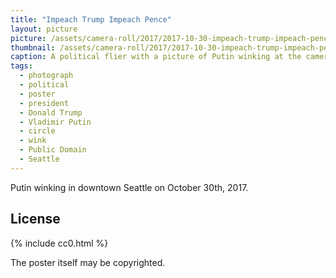 ```yaml
---
title: "Impeach Trump Impeach Pence"
layout: picture
picture: /assets/camera-roll/2017/2017-10-30-impeach-trump-impeach-pence/20171030_164533063_iOS.jpg
thumbnail: /assets/camera-roll/2017/2017-10-30-impeach-trump-impeach-pence/20171030_164533063_iOS-thumbnail.jpg
caption: A political flier with a picture of Putin winking at the camera.
tags:
  - photograph
  - political
  - poster
  - president
  - Donald Trump
  - Vladimir Putin
  - circle
  - wink
  - Public Domain
  - Seattle
---
```


Putin winking in downtown Seattle on October 30th, 2017.

## License

{% include cc0.html %}

The poster itself may be copyrighted.